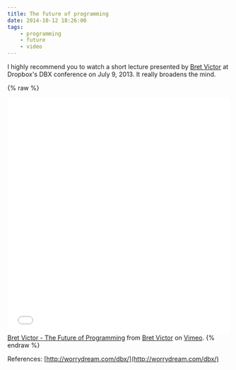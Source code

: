```yaml
---
title: The future of programming
date: 2014-10-12 18:26:00
tags:
	- programming
	- future
	- video
---
```


I highly recommend you to watch a short lecture presented by [Bret Victor](http://worrydream.com/) at Dropbox's DBX conference on July 9, 2013. It really broadens the mind.

{% raw %}
<iframe src="//player.vimeo.com/video/71278954?title=0&amp;byline=0&amp;portrait=0" style="width:100%;height:535px" frameborder="0" webkitallowfullscreen mozallowfullscreen allowfullscreen></iframe> 
<a href="http://vimeo.com/71278954">Bret Victor - The Future of Programming</a> from <a href="http://vimeo.com/worrydream">Bret Victor</a> on <a href="https://vimeo.com">Vimeo</a>.
{% endraw %}

References: [http://worrydream.com/dbx/](http://worrydream.com/dbx/)
